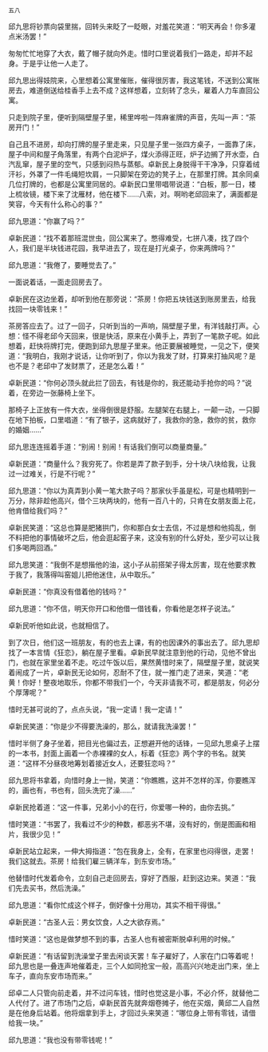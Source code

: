     五八 

   邱九思将钞票向袋里揣，回转头来眨了一眨眼，对羞花笑道：“明天再会！你多灌点米汤罢！”

   匆匆忙忙地穿了大衣，戴了帽子就向外走。惜时口里说着我们一路走，却并不起身。于是乎让他一人走了。

   邱九思出得妓院来，心里想着公寓里催账，催得很厉害，我这笔钱，不送到公寓账房去，难道倒送给桂香手上去不成？这样想着，立刻转了念头，雇着人力车直回公寓。

   只走到院子里，便听到隔壁屋子里，稀里哗啦一阵麻雀牌的声音，先叫一声：“茶房开门！”

   自己且不进房，却向打牌的屋子里走来，只见屋子里一张四方桌子，一面靠了床，屋子中间和屋子角落里，有两个白泥炉子，煤火添得正旺，炉子边搁了开水壶，白汽乱窜，屋子里的空气，只感到闷热与蒸郁。卓新民上身脱得干干净净，只穿着绒汗衫，外罩了一件毛绳短坎肩，一只脚架在旁边的凳子上，在那里打牌。其余同桌几位打牌的，也都是公寓里同居的。卓新民口里带唱带说道：“白板，那一日，楼上梳妆镜，楼下来了沈雁材，他在楼下……八索，对。啊哟老邱回来了，满面都是笑容，今天有什么称心的事？”

   邱九思道：“你赢了吗？”

   卓新民道：“找不着那班混世虫，回公寓来了。憋得难受，七拼八凑，找了四个人，我们是半块钱进花园，我早进去了，现在是打光桌子，你来两牌吗？”

   邱九思道：“我倦了，要睡觉去了。”

   一面说着话，一面走回房去了。

   卓新民在这边坐着，却听到他在那旁说：“茶房！你把五块钱送到账房里去，给我找回一块零钱来！”

   茶房答应去了。过了一回子，只听到当的一声响，隔壁屋子里，有洋钱敲打声。心想：怪不得老邱今天回来，很是快活，原来在小黄手上，弄到了一笔款子呢。如此想着，赶快将牌打完，便跑到邱九思屋子里来。他正要展被睡觉，一见之下，便笑道：“我明白，我刚才说话，让你听到了，你以为我发了财，打算来打抽风呢？是也不是？老邱中了发财票了，还是怎么着！”

   卓新民道：“你何必顶头就此拦了回去，有钱是你的，我还能动手抢你的吗？”说着，在旁边一张藤椅上坐下。

   那椅子上正放有一件大衣，坐得倒很是舒服。左腿架在右腿上，一颠一动，一只脚在地下拍板，口里唱道：“有了银子，这病就好了，我救你的急，救你的贫，救你的婚姻……”

   邱九思连连摇着手道：“别闹！别闹！有话我们倒可以商量商量。”

   卓新民道：“商量什么？我穷死了。你若是弄了款子到手，分十块八块给我，让我过一过难关，行是不行呢？”

   邱九思道：“你以为真弄到小黄一笔大款子吗？那家伙手虽是松，可是也精明到一万分，除非趁他高兴，借个三块两块的，他有一百八十的，只肯在女朋友面上花，他肯借给我们吗？”

   卓新民笑道：“这总也算是肥猪拱门，你和那白女士去信，不过是想和他捣乱，倒不料把他的事情破坏之后，他会逛起窑子来，这没有别的什么好处，至少可以让我们多喝两回酒。”

   邱九思笑道：“我倒不是想揩他的油，这小子从前搭架子得太厉害，现在他要求教于我了，我落得叫窑姐儿把他迷住，从中取乐。”

   卓新民道：“你真没有借着他的钱吗？”

   邱九思道：“你不信，明天你开口和他借一借钱看，你看他是怎样子说法。”

   卓新民听他如此说，也就相信了。

   到了次日，他们这一班朋友，有的也去上课，有的也因课外的事出去了。邱九思却找了一本言情《狂恋》，躺在屋子里看。卓新民早就注意到他的行动，见他不曾出门，也就在家里坐着不走。吃过午饭以后，果然黄惜时来了，隔壁屋子里，就说笑着闹成了一片，卓新民无论如何，忍耐不了住，就一推门走了进来，笑道：“老黄！你好！整夜地取乐，你都不带我们一个，今天非请我不可，都是朋友，何必分个厚薄呢？”

   惜时无甚可说的了，点点头说，“我一定请！我一定请！”

   卓新民笑道：“你是少不得要洗澡的，那么，就请我洗澡罢！”

   惜时半侧了身子坐着，把目光也偏过去，正想避开他的话锋，一见邱九思桌子上摆的一本书，封面上画着一个赤裸裸的女人，标着《狂恋》两个字的书名。就笑道：“这样不分昼夜地筹划着接近女人，还要狂恋吗？”

   邱九思将书拿着，向惜时身上一抛，笑道：“你瞧瞧，这并不怎样的浑，你要瞧浑的，画也有，书也有，回头洗完了澡……”

   卓新民抢着道：“这一件事，兄弟小小的在行，你爱哪一种的，由你去挑。”

   惜时笑道：“书罢了，我看过不少的种数，都恶劣不堪，没有好的，倒是图画和相片，我很少见！”

   卓新民站立起来，一伸大拇指道：“包在我身上，全有，在家里也闷得很，走罢！我们这就去。茶房！给我们雇三辆洋车，到东安市场。”

   他替惜时代发着命令，立刻自己走回房去，穿好了西服，赶到这边来。笑道：“我们先去买书，然后洗澡。”

   邱九思道：“看你忙成这个样子，倒好像十分用功，其实不相干得很。”

   卓新民道：“古圣人云：男女饮食，人之大欲存焉。”

   惜时笑道：“这也是做梦想不到的事，古圣人也有被密斯脱卓利用的时候。”

   卓新民道：“有话留到洗澡堂子里去闲谈天罢！车子雇好了，人家在门口等着呢！邱九思也是一叠连声地催着走，三个人如同抢宝一般，高高兴兴地走出门来，坐上车子，直向东安市场而来。”

   邱卓二人只管向前走着，并不过问车钱，惜时也觉这是小事，不必介怀，就替他二人代付了。进了市场门之后，卓新民首先就奔烟卷摊子，他在买烟，黄邱二人自然是在他身后站着。他将烟拿到手上，才回过头来笑道：“哪位身上带有零钱，请借给我一块。”

   邱九思道：“我也没有带零钱呢！”

